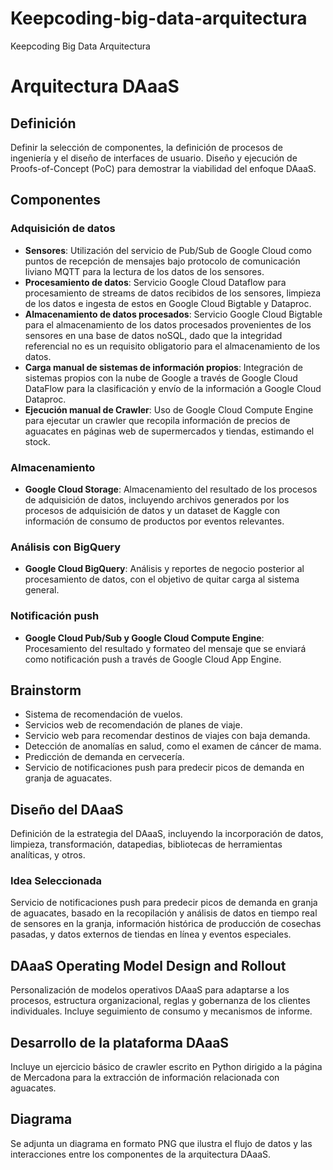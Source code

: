 # Keepcoding-big-data-arquitectura
Keepcoding Big Data Arquitectura

# Arquitectura DAaaS

## Definición
Definir la selección de componentes, la definición de procesos de ingeniería y el diseño de interfaces de usuario. Diseño y ejecución de Proofs-of-Concept (PoC) para demostrar la viabilidad del enfoque DAaaS.

## Componentes

### Adquisición de datos
- **Sensores**: Utilización del servicio de Pub/Sub de Google Cloud como puntos de recepción de mensajes bajo protocolo de comunicación liviano MQTT para la lectura de los datos de los sensores.
- **Procesamiento de datos**: Servicio Google Cloud Dataflow para procesamiento de streams de datos recibidos de los sensores, limpieza de los datos e ingesta de estos en Google Cloud Bigtable y Dataproc.
- **Almacenamiento de datos procesados**: Servicio Google Cloud Bigtable para el almacenamiento de los datos procesados provenientes de los sensores en una base de datos noSQL, dado que la integridad referencial no es un requisito obligatorio para el almacenamiento de los datos.
- **Carga manual de sistemas de información propios**: Integración de sistemas propios con la nube de Google a través de Google Cloud DataFlow para la clasificación y envío de la información a Google Cloud Dataproc.
- **Ejecución manual de Crawler**: Uso de Google Cloud Compute Engine para ejecutar un crawler que recopila información de precios de aguacates en páginas web de supermercados y tiendas, estimando el stock.

### Almacenamiento
- **Google Cloud Storage**: Almacenamiento del resultado de los procesos de adquisición de datos, incluyendo archivos generados por los procesos de adquisición de datos y un dataset de Kaggle con información de consumo de productos por eventos relevantes.

### Análisis con BigQuery
- **Google Cloud BigQuery**: Análisis y reportes de negocio posterior al procesamiento de datos, con el objetivo de quitar carga al sistema general.

### Notificación push
- **Google Cloud Pub/Sub y Google Cloud Compute Engine**: Procesamiento del resultado y formateo del mensaje que se enviará como notificación push a través de Google Cloud App Engine.

## Brainstorm
- Sistema de recomendación de vuelos.
- Servicios web de recomendación de planes de viaje.
- Servicio web para recomendar destinos de viajes con baja demanda.
- Detección de anomalías en salud, como el examen de cáncer de mama.
- Predicción de demanda en cervecería.
- Servicio de notificaciones push para predecir picos de demanda en granja de aguacates.

## Diseño del DAaaS
Definición de la estrategia del DAaaS, incluyendo la incorporación de datos, limpieza, transformación, datapedias, bibliotecas de herramientas analíticas, y otros.

### Idea Seleccionada
Servicio de notificaciones push para predecir picos de demanda en granja de aguacates, basado en la recopilación y análisis de datos en tiempo real de sensores en la granja, información histórica de producción de cosechas pasadas, y datos externos de tiendas en línea y eventos especiales.

## DAaaS Operating Model Design and Rollout
Personalización de modelos operativos DAaaS para adaptarse a los procesos, estructura organizacional, reglas y gobernanza de los clientes individuales. Incluye seguimiento de consumo y mecanismos de informe.

## Desarrollo de la plataforma DAaaS
Incluye un ejercicio básico de crawler escrito en Python dirigido a la página de Mercadona para la extracción de información relacionada con aguacates.

## Diagrama
Se adjunta un diagrama en formato PNG que ilustra el flujo de datos y las interacciones entre los componentes de la arquitectura DAaaS.
